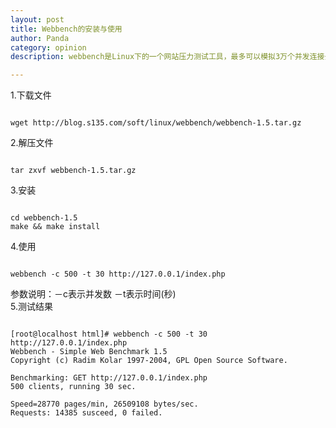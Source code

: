 ```yaml
---
layout: post
title: Webbench的安装与使用 
author: Panda
category: opinion
description: webbench是Linux下的一个网站压力测试工具，最多可以模拟3万个并发连接去测试网站的负载能力.

---
```

1.下载文件
<pre><code>
wget http://blog.s135.com/soft/linux/webbench/webbench-1.5.tar.gz
</code></pre>
2.解压文件
<pre><code>
tar zxvf webbench-1.5.tar.gz
</code></pre>
3.安装
<pre><code>
cd webbench-1.5
make && make install
</code></pre>
4.使用
<pre><code>
webbench -c 500 -t 30 http://127.0.0.1/index.php
</code></pre>
参数说明：－c表示并发数 －t表示时间(秒)<br>
5.测试结果
<pre><code>
[root@localhost html]# webbench -c 500 -t 30 http://127.0.0.1/index.php
Webbench - Simple Web Benchmark 1.5
Copyright (c) Radim Kolar 1997-2004, GPL Open Source Software.

Benchmarking: GET http://127.0.0.1/index.php
500 clients, running 30 sec.

Speed=28770 pages/min, 26509108 bytes/sec.
Requests: 14385 susceed, 0 failed.
</code></pre>

